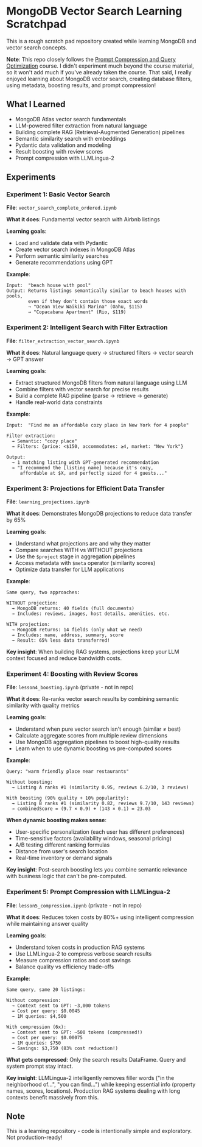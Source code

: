 # MongoDB Vector Search Learning Scratchpad

This is a rough scratch pad repository created while learning MongoDB and vector search concepts.

**Note**: This repo closely follows the [Prompt Compression and Query Optimization](https://learn.deeplearning.ai/courses/prompt-compression-and-query-optimization/) course. I didn't experiment much beyond the course material, so it won't add much if you've already taken the course. That said, I really enjoyed learning about MongoDB vector search, creating database filters, using metadata, boosting results, and prompt compression!

## What I Learned

- MongoDB Atlas vector search fundamentals
- LLM-powered filter extraction from natural language
- Building complete RAG (Retrieval-Augmented Generation) pipelines
- Semantic similarity search with embeddings
- Pydantic data validation and modeling
- Result boosting with review scores
- Prompt compression with LLMLingua-2

## Experiments

### Experiment 1: Basic Vector Search
**File**: `vector_search_complete_ordered.ipynb`

**What it does**: Fundamental vector search with Airbnb listings

**Learning goals**:
- Load and validate data with Pydantic
- Create vector search indexes in MongoDB Atlas
- Perform semantic similarity searches
- Generate recommendations using GPT

**Example**:
```
Input:  "beach house with pool"
Output: Returns listings semantically similar to beach houses with pools,
        even if they don't contain those exact words
        → "Ocean View Waikiki Marina" (Oahu, $115)
        → "Copacabana Apartment" (Rio, $119)
```

### Experiment 2: Intelligent Search with Filter Extraction
**File**: `filter_extraction_vector_search.ipynb`

**What it does**: Natural language query → structured filters → vector search → GPT answer

**Learning goals**:
- Extract structured MongoDB filters from natural language using LLM
- Combine filters with vector search for precise results
- Build a complete RAG pipeline (parse → retrieve → generate)
- Handle real-world data constraints

**Example**:
```
Input:  "Find me an affordable cozy place in New York for 4 people"

Filter extraction:
  → Semantic: "cozy place"
  → Filters: {price: <$150, accommodates: ≥4, market: "New York"}

Output:
  → 1 matching listing with GPT-generated recommendation
  → "I recommend the [listing name] because it's cozy,
     affordable at $X, and perfectly sized for 4 guests..."
```

### Experiment 3: Projections for Efficient Data Transfer
**File**: `learning_projections.ipynb`

**What it does**: Demonstrates MongoDB projections to reduce data transfer by 65%

**Learning goals**:
- Understand what projections are and why they matter
- Compare searches WITH vs WITHOUT projections
- Use the `$project` stage in aggregation pipelines
- Access metadata with `$meta` operator (similarity scores)
- Optimize data transfer for LLM applications

**Example**:
```
Same query, two approaches:

WITHOUT projection:
  → MongoDB returns: 40 fields (full documents)
  → Includes: reviews, images, host details, amenities, etc.

WITH projection:
  → MongoDB returns: 14 fields (only what we need)
  → Includes: name, address, summary, score
  → Result: 65% less data transferred!
```

**Key insight**: When building RAG systems, projections keep your LLM context focused and reduce bandwidth costs.

### Experiment 4: Boosting with Review Scores
**File**: `lesson4_boosting.ipynb` (private - not in repo)

**What it does**: Re-ranks vector search results by combining semantic similarity with quality metrics

**Learning goals**:
- Understand when pure vector search isn't enough (similar ≠ best)
- Calculate aggregate scores from multiple review dimensions
- Use MongoDB aggregation pipelines to boost high-quality results
- Learn when to use dynamic boosting vs pre-computed scores

**Example**:
```
Query: "warm friendly place near restaurants"

Without boosting:
  → Listing A ranks #1 (similarity 0.95, reviews 6.2/10, 3 reviews)

With boosting (90% quality + 10% popularity):
  → Listing B ranks #1 (similarity 0.82, reviews 9.7/10, 143 reviews)
  → combinedScore = (9.7 × 0.9) + (143 × 0.1) = 23.03
```

**When dynamic boosting makes sense**:
- User-specific personalization (each user has different preferences)
- Time-sensitive factors (availability windows, seasonal pricing)
- A/B testing different ranking formulas
- Distance from user's search location
- Real-time inventory or demand signals

**Key insight**: Post-search boosting lets you combine semantic relevance with business logic that can't be pre-computed.

### Experiment 5: Prompt Compression with LLMLingua-2
**File**: `lesson5_compression.ipynb` (private - not in repo)

**What it does**: Reduces token costs by 80%+ using intelligent compression while maintaining answer quality

**Learning goals**:
- Understand token costs in production RAG systems
- Use LLMLingua-2 to compress verbose search results
- Measure compression ratios and cost savings
- Balance quality vs efficiency trade-offs

**Example**:
```
Same query, same 20 listings:

Without compression:
  → Context sent to GPT: ~3,000 tokens
  → Cost per query: $0.0045
  → 1M queries: $4,500

With compression (6x):
  → Context sent to GPT: ~500 tokens (compressed!)
  → Cost per query: $0.00075
  → 1M queries: $750
  → Savings: $3,750 (83% cost reduction!)
```

**What gets compressed**: Only the search results DataFrame. Query and system prompt stay intact.

**Key insight**: LLMLingua-2 intelligently removes filler words ("in the neighborhood of...", "you can find...") while keeping essential info (property names, scores, locations). Production RAG systems dealing with long contexts benefit massively from this.

## Note

This is a learning repository - code is intentionally simple and exploratory. Not production-ready!
